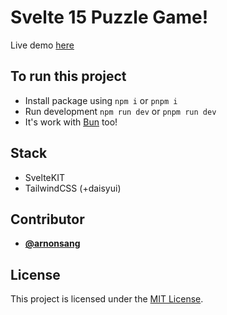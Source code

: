 

# Svelte 15 Puzzle Game!
Live demo [here](https://15puzzle.games.iamickdev.com)

## To run this project
- Install package using `npm i` or `pnpm i`
- Run development `npm run dev` or `pnpm run dev`
- It's work with [Bun](https://bun.sh/) too!

## Stack

- SvelteKIT
- TailwindCSS (+daisyui)


## Contributor

- **[@arnonsang](https://www.iamickdev.com)**


## License

This project is licensed under the [MIT License](link-to-license).
